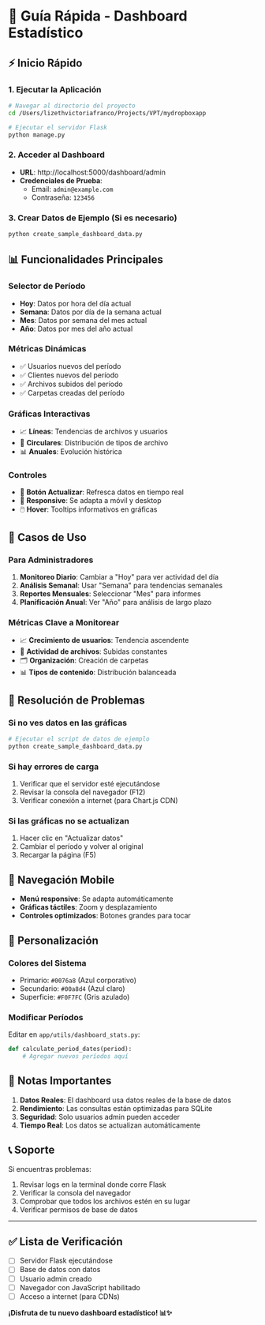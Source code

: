 # 🚀 Guía Rápida - Dashboard Estadístico

## ⚡ Inicio Rápido

### 1. **Ejecutar la Aplicación**

```bash
# Navegar al directorio del proyecto
cd /Users/lizethvictoriafranco/Projects/VPT/mydropboxapp

# Ejecutar el servidor Flask
python manage.py
```

### 2. **Acceder al Dashboard**

- **URL**: http://localhost:5000/dashboard/admin
- **Credenciales de Prueba**:
  - Email: `admin@example.com`
  - Contraseña: `123456`

### 3. **Crear Datos de Ejemplo** (Si es necesario)

```bash
python create_sample_dashboard_data.py
```

## 📊 Funcionalidades Principales

### **Selector de Período**

- **Hoy**: Datos por hora del día actual
- **Semana**: Datos por día de la semana actual
- **Mes**: Datos por semana del mes actual
- **Año**: Datos por mes del año actual

### **Métricas Dinámicas**

- ✅ Usuarios nuevos del período
- ✅ Clientes nuevos del período
- ✅ Archivos subidos del período
- ✅ Carpetas creadas del período

### **Gráficas Interactivas**

- 📈 **Líneas**: Tendencias de archivos y usuarios
- 🍩 **Circulares**: Distribución de tipos de archivo
- 📊 **Anuales**: Evolución histórica

### **Controles**

- 🔄 **Botón Actualizar**: Refresca datos en tiempo real
- 📱 **Responsive**: Se adapta a móvil y desktop
- 🖱️ **Hover**: Tooltips informativos en gráficas

## 🎯 Casos de Uso

### **Para Administradores**

1. **Monitoreo Diario**: Cambiar a "Hoy" para ver actividad del día
2. **Análisis Semanal**: Usar "Semana" para tendencias semanales
3. **Reportes Mensuales**: Seleccionar "Mes" para informes
4. **Planificación Anual**: Ver "Año" para análisis de largo plazo

### **Métricas Clave a Monitorear**

- 📈 **Crecimiento de usuarios**: Tendencia ascendente
- 📁 **Actividad de archivos**: Subidas constantes
- 🗂️ **Organización**: Creación de carpetas
- 📊 **Tipos de contenido**: Distribución balanceada

## 🔧 Resolución de Problemas

### **Si no ves datos en las gráficas**

```bash
# Ejecutar el script de datos de ejemplo
python create_sample_dashboard_data.py
```

### **Si hay errores de carga**

1. Verificar que el servidor esté ejecutándose
2. Revisar la consola del navegador (F12)
3. Verificar conexión a internet (para Chart.js CDN)

### **Si las gráficas no se actualizan**

1. Hacer clic en "Actualizar datos"
2. Cambiar el período y volver al original
3. Recargar la página (F5)

## 📱 Navegación Mobile

- **Menú responsive**: Se adapta automáticamente
- **Gráficas táctiles**: Zoom y desplazamiento
- **Controles optimizados**: Botones grandes para tocar

## 🎨 Personalización

### **Colores del Sistema**

- Primario: `#0076a8` (Azul corporativo)
- Secundario: `#00a8d4` (Azul claro)
- Superficie: `#F0F7FC` (Gris azulado)

### **Modificar Períodos**

Editar en `app/utils/dashboard_stats.py`:

```python
def calculate_period_dates(period):
    # Agregar nuevos períodos aquí
```

## 🚨 Notas Importantes

1. **Datos Reales**: El dashboard usa datos reales de la base de datos
2. **Rendimiento**: Las consultas están optimizadas para SQLite
3. **Seguridad**: Solo usuarios admin pueden acceder
4. **Tiempo Real**: Los datos se actualizan automáticamente

## 📞 Soporte

Si encuentras problemas:

1. Revisar logs en la terminal donde corre Flask
2. Verificar la consola del navegador
3. Comprobar que todos los archivos estén en su lugar
4. Verificar permisos de base de datos

---

## ✅ Lista de Verificación

- [ ] Servidor Flask ejecutándose
- [ ] Base de datos con datos
- [ ] Usuario admin creado
- [ ] Navegador con JavaScript habilitado
- [ ] Acceso a internet (para CDNs)

**¡Disfruta de tu nuevo dashboard estadístico! 📊✨**
